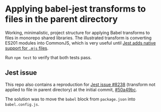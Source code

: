 # Applying babel-jest transforms to files in the parent directory

Working, minimalistic, project structure for applying Babel transforms to files in monorepo shared libraries. The illustrated transform is converting ES201 modules into CommonJS, which is very useful until [Jest adds native support for `.mjs` files](https://github.com/facebook/jest/issues/4842).

Run `npm test` to verify that both tests pass.

## Jest issue

This repo also contains a reproduction for [Jest issue #8238](https://github.com/facebook/jest/issues/8238)  (transform not applied to file in parent directory) at the initial commit, [#50a49bc](https://github.com/dandv/jest-parent-dir-transform/commit/50a49bc9187b1103b5a6299517671aa8c0795912).

The solution was to move the `babel` block from `package.json` into `babel.config.js`.
